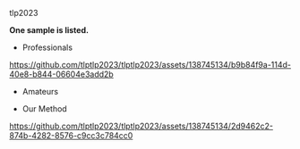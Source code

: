 tlp2023   

**One sample is listed.**
+ Professionals


https://github.com/tlptlp2023/tlptlp2023/assets/138745134/b9b84f9a-114d-40e8-b844-06604e3add2b



+ Amateurs

+ Our Method

  

https://github.com/tlptlp2023/tlptlp2023/assets/138745134/2d9462c2-874b-4282-8576-c9cc3c784cc0

